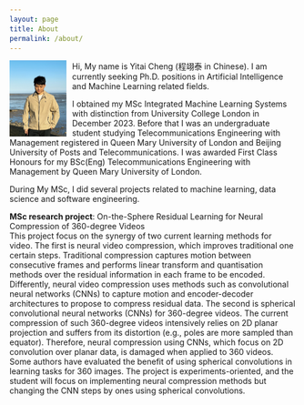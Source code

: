 ```yaml
---
layout: page
title: About
permalink: /about/
---
```


<img src="/assets/images/yitai-cheng.JPG" width="100" style="float: left; margin-right: 10px;"> Hi, My name is Yitai Cheng (程翊泰 in Chinese). I am currently seeking Ph.D. positions in Artificial Intelligence and Machine Learning related fields. 


I obtained my MSc Integrated Machine Learning Systems with distinction from University College London in December 2023. Before that I was an undergraduate student studying Telecommunications Engineering with Management registered in Queen Mary University of London and Beijing University of Posts and Telecommunications. I was awarded First Class Honours for my BSc(Eng) Telecommunications Engineering with Management by Queen Mary University of London.

During My MSc, I did several projects related to machine learning, data science and software engineering.

**MSc research project**: On-the-Sphere Residual Learning for Neural Compression of 360-degree Videos <br> This project focus on the synergy of two current learning methods for video. The first is neural video compression, which improves traditional one certain steps. Traditional compression captures motion between consecutive frames and performs linear transform and quantisation methods over the residual information in each frame to be encoded. Differently, neural video compression uses methods such as convolutional neural networks (CNNs) to capture motion and encoder-decoder architectures to propose to compress residual data. The second is spherical convolutional neural networks (CNNs) for 360-degree videos. The current compression of such 360-degree videos intensively relies on 2D planar projection and suffers from its distortion (e.g., poles are more sampled than equator). Therefore, neural compression using CNNs, which focus on 2D convolution over planar data, is damaged when applied to 360 videos. Some authors have evaluated the benefit of using spherical convolutions in learning tasks for 360 images. The project is experiments-oriented, and the student will focus on implementing neural compression methods but changing the CNN steps by ones using spherical convolutions.
